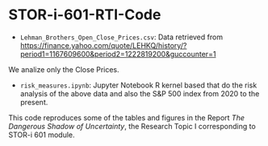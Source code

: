 # STOR-i-601-RTI-Code

- `Lehman_Brothers_Open_Close_Prices.csv`: Data retrieved from https://finance.yahoo.com/quote/LEHKQ/history/?period1=1167609600&period2=1222819200&guccounter=1

We analize only the Close Prices. 

- `risk_measures.ipynb`: Jupyter Notebook R kernel based that do the risk analysis of the above data and also the S&P 500 index from 2020 to the present.  

This code reproduces some of the tables and figures in the Report *The Dangerous Shadow of Uncertainty*, the Research Topic I corresponding to STOR-i 601 module. 
